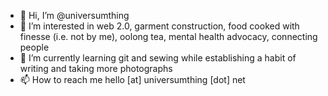 - 👋 Hi, I’m @universumthing
- 👀 I’m interested in web 2.0, garment construction, food cooked with finesse (i.e. not by me), oolong tea, mental health advocacy, connecting people
- 🌱 I’m currently learning git and sewing while establishing a habit of writing and taking more photographs
- 📫 How to reach me hello [at] universumthing [dot] net

<!---
universumthing/universumthing is a ✨ special ✨ repository because its `README.md` (this file) appears on your GitHub profile.
You can click the Preview link to take a look at your changes.
--->

